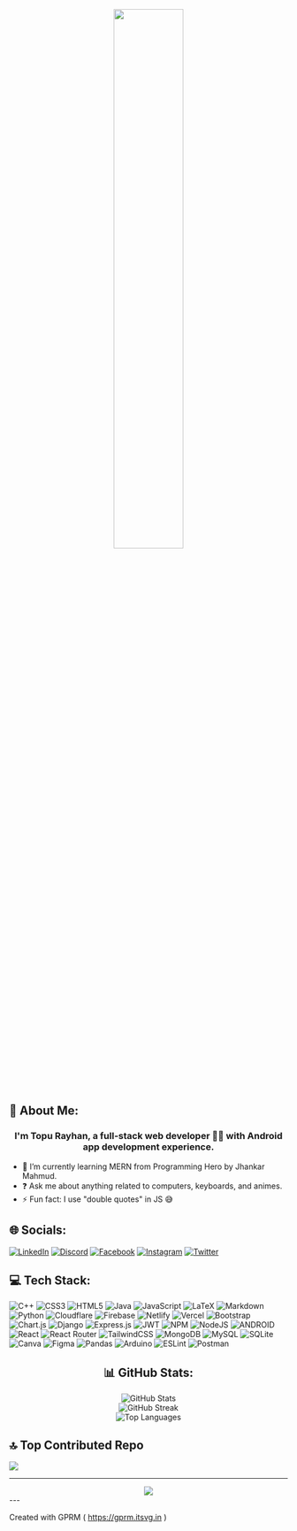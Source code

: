 <div align="center">
<img src="https://miro.medium.com/max/1000/1*vHUiXvBE0p0fLRwFHZuAYw.gif" align="center" style="width: 50%" />
</div>  
  

 
  
## 💫 About Me:
### <div align="center">I'm Topu Rayhan, a full-stack web developer 👨‍💻 with Android app development experience.</div> 
- 🌱 I’m currently learning MERN from Programming Hero by Jhankar Mahmud.
- ❓ Ask me about anything related to computers, keyboards, and animes.
- ⚡ Fun fact: I use "double quotes" in JS 😅


## 🌐 Socials:
[![LinkedIn](https://img.shields.io/badge/LinkedIn-%230077B5.svg?logo=linkedin&logoColor=white)](https://linkedin.com/in/topurayhan007)
[![Discord](https://img.shields.io/badge/Discord-%237289DA.svg?logo=discord&logoColor=white)](https://discord.gg/topurayhan007#7574) 
[![Facebook](https://img.shields.io/badge/Facebook-%231877F2.svg?logo=Facebook&logoColor=white)](https://facebook.com/topurayhan007) 
[![Instagram](https://img.shields.io/badge/Instagram-%23E4405F.svg?logo=Instagram&logoColor=white)](https://instagram.com/topurayhan007)
[![Twitter](https://img.shields.io/badge/Twitter-%231DA1F2.svg?logo=Twitter&logoColor=white)](https://twitter.com/topurayhan007)






## 💻 Tech Stack:
![C++](https://img.shields.io/badge/c++-%2300599C.svg?style=for-the-badge&logo=c%2B%2B&logoColor=white) ![CSS3](https://img.shields.io/badge/css3-%231572B6.svg?style=for-the-badge&logo=css3&logoColor=white) ![HTML5](https://img.shields.io/badge/html5-%23E34F26.svg?style=for-the-badge&logo=html5&logoColor=white) ![Java](https://img.shields.io/badge/java-%23ED8B00.svg?style=for-the-badge&logo=java&logoColor=white) ![JavaScript](https://img.shields.io/badge/javascript-%23323330.svg?style=for-the-badge&logo=javascript&logoColor=%23F7DF1E) ![LaTeX](https://img.shields.io/badge/latex-%23008080.svg?style=for-the-badge&logo=latex&logoColor=white) ![Markdown](https://img.shields.io/badge/markdown-%23000000.svg?style=for-the-badge&logo=markdown&logoColor=white) ![Python](https://img.shields.io/badge/python-3670A0?style=for-the-badge&logo=python&logoColor=ffdd54) ![Cloudflare](https://img.shields.io/badge/Cloudflare-F38020?style=for-the-badge&logo=Cloudflare&logoColor=white) ![Firebase](https://img.shields.io/badge/firebase-%23039BE5.svg?style=for-the-badge&logo=firebase) ![Netlify](https://img.shields.io/badge/netlify-%23000000.svg?style=for-the-badge&logo=netlify&logoColor=#00C7B7) ![Vercel](https://img.shields.io/badge/vercel-%23000000.svg?style=for-the-badge&logo=vercel&logoColor=white) ![Bootstrap](https://img.shields.io/badge/bootstrap-%23563D7C.svg?style=for-the-badge&logo=bootstrap&logoColor=white) ![Chart.js](https://img.shields.io/badge/chart.js-F5788D.svg?style=for-the-badge&logo=chart.js&logoColor=white) ![Django](https://img.shields.io/badge/django-%23092E20.svg?style=for-the-badge&logo=django&logoColor=white) ![Express.js](https://img.shields.io/badge/express.js-%23404d59.svg?style=for-the-badge&logo=express&logoColor=%2361DAFB) ![JWT](https://img.shields.io/badge/JWT-black?style=for-the-badge&logo=JSON%20web%20tokens) ![NPM](https://img.shields.io/badge/NPM-%23000000.svg?style=for-the-badge&logo=npm&logoColor=white) ![NodeJS](https://img.shields.io/badge/node.js-6DA55F?style=for-the-badge&logo=node.js&logoColor=white) ![ANDROID](https://img.shields.io/badge/android-%2320232a.svg?style=for-the-badge&logo=android&logoColor=%a4c639) ![React](https://img.shields.io/badge/react-%2320232a.svg?style=for-the-badge&logo=react&logoColor=%2361DAFB) ![React Router](https://img.shields.io/badge/React_Router-CA4245?style=for-the-badge&logo=react-router&logoColor=white) ![TailwindCSS](https://img.shields.io/badge/tailwindcss-%2338B2AC.svg?style=for-the-badge&logo=tailwind-css&logoColor=white) ![MongoDB](https://img.shields.io/badge/MongoDB-%234ea94b.svg?style=for-the-badge&logo=mongodb&logoColor=white) ![MySQL](https://img.shields.io/badge/mysql-%2300f.svg?style=for-the-badge&logo=mysql&logoColor=white) ![SQLite](https://img.shields.io/badge/sqlite-%2307405e.svg?style=for-the-badge&logo=sqlite&logoColor=white) ![Canva](https://img.shields.io/badge/Canva-%2300C4CC.svg?style=for-the-badge&logo=Canva&logoColor=white) 	![Figma](https://img.shields.io/badge/figma-%23F24E1E.svg?style=for-the-badge&logo=figma&logoColor=white) ![Pandas](https://img.shields.io/badge/pandas-%23150458.svg?style=for-the-badge&logo=pandas&logoColor=white) ![Arduino](https://img.shields.io/badge/-Arduino-00979D?style=for-the-badge&logo=Arduino&logoColor=white) ![ESLint](https://img.shields.io/badge/ESLint-4B3263?style=for-the-badge&logo=eslint&logoColor=white) ![Postman](https://img.shields.io/badge/Postman-FF6C37?style=for-the-badge&logo=postman&logoColor=white)


<div align="center">
  <h2>📊 GitHub Stats:</h2>

  <img src="https://github-readme-stats.vercel.app/api?username=topurayhan007&theme=radical&hide_border=false&include_all_commits=true&count_private=true" alt="GitHub Stats" /><br/>
  <img src="https://github-readme-streak-stats.herokuapp.com/?user=topurayhan007&theme=radical&hide_border=false" alt="GitHub Streak" /><br/>
  <img src="https://github-readme-stats.vercel.app/api/top-langs/?username=topurayhan007&theme=radical&hide_border=false&include_all_commits=true&count_private=true&layout=compact" alt="Top Languages" />
</div>


  

## 🔝 Top Contributed Repo
![](https://github-contributor-stats.vercel.app/api?username=topurayhan007&limit=5&theme=radical&combine_all_yearly_contributions=true)



---
<div align="center">
<img src="https://komarev.com/ghpvc/?username=topurayhan007&&style=flat-square" align="center" />
</div> 
---

Created with GPRM ( https://gprm.itsvg.in )  
  

<!-- - 🌱 I’m currently learning MERN from Programming Hero by Jhankar Mahmud.  
  

- ❓ Ask me about anything related to computers, keyboards and animes.  
  

- ⚡ Fun fact: I use "double quotes" in JS 😅  
  


## My Skill Set  
<table><tr><td valign="top" width="100%">

<div align="center">  
<a href="https://getbootstrap.com/docs/3.4/javascript/" target="_blank"
      ><img
        src="https://profilinator.rishav.dev/skills-assets/bootstrap-plain.svg"
        alt="Bootstrap"
        height="40"
        width="40"
    /></a>
    <a href="https://www.w3schools.com/css/" target="_blank"
      ><img
        src="https://profilinator.rishav.dev/skills-assets/css3-original-wordmark.svg"
        alt="CSS3"
        height="40"
        width="40"
    /></a>
    <a href="https://en.wikipedia.org/wiki/HTML5" target="_blank"
      ><img
        src="https://profilinator.rishav.dev/skills-assets/html5-original-wordmark.svg"
        alt="HTML5"
        height="40"
        width="40"
    /></a>
    <a href="https://www.javascript.com/" target="_blank"
      ><img
        src="https://profilinator.rishav.dev/skills-assets/javascript-original.svg"
        alt="JavaScript"
        height="40"
        width="40"
    /></a>
    <a href="https://reactjs.org/" target="_blank" rel="noreferrer">
      <img
        src="https://raw.githubusercontent.com/devicons/devicon/master/icons/react/react-original-wordmark.svg"
        alt="react"
        width="40"
        height="40"
      />
    </a>
<a href="https://expressjs.com" target="_blank" rel="noreferrer"> <img src="https://raw.githubusercontent.com/devicons/devicon/master/icons/express/express-original-wordmark.svg" alt="express" width="40" height="40"/> </a>
<a href="https://nodejs.org" target="_blank" rel="noreferrer"> <img src="https://raw.githubusercontent.com/devicons/devicon/master/icons/nodejs/nodejs-original-wordmark.svg" alt="nodejs" width="40" height="40"/> </a>
    <a href="https://www.chartjs.org/" target="_blank"
      ><img
        src="https://profilinator.rishav.dev/skills-assets/logo-title.svg"
        alt="Chart.js"
        height="40"
        width="40"
    /></a>
    <a href="https://github.com/" target="_blank"
      ><img
        src="https://profilinator.rishav.dev/skills-assets/git-scm-icon.svg"
        alt="Git"
        height="40"
        width="40"
    /></a>
    <a href="https://www.java.com/" target="_blank"
      ><img
        src="https://profilinator.rishav.dev/skills-assets/java-original-wordmark.svg"
        alt="Java"
        height="40"
        width="40"
    /></a>
    <a href="https://www.php.net/" target="_blank"
      ><img
        src="https://profilinator.rishav.dev/skills-assets/php-original.svg"
        alt="PHP"
        height="40"
        width="40"
    /></a>
    <a href="https://www.blender.org/" target="_blank"
      ><img
        src="https://profilinator.rishav.dev/skills-assets/blender_community_badge_white.svg"
        alt="Blender"
        height="40"
        width="40"
    /></a>
    <a href="https://www.tailwindcss.com/" target="_blank"
      ><img
        src="https://profilinator.rishav.dev/skills-assets/tailwindcss.svg"
        alt="Tailwind CSS"
        height="40"
        width="40"
    /></a>
    <a href="https://www.android.com/intl/en_in/" target="_blank"
      ><img
        src="https://profilinator.rishav.dev/skills-assets/android-original-wordmark.svg"
        alt="Android"
        height="40"
        width="40"
    /></a>
    <a href="https://www.cplusplus.com/" target="_blank"
      ><img
        src="https://profilinator.rishav.dev/skills-assets/cplusplus-original.svg"
        alt="C++"
        height="40"
        width="40"
    /></a>
    <a href="https://www.djangoproject.com/" target="_blank"
      ><img
        src="https://profilinator.rishav.dev/skills-assets/django-original.svg"
        alt="Django"
        height="40"
        width="40"
    /></a>
    <a href="https://www.python.org/" target="_blank"
      ><img
        src="https://profilinator.rishav.dev/skills-assets/python-original.svg"
        alt="Python"
        height="40"
        width="40"
    /></a>
    <a href="https://www.figma.com/" target="_blank"
      ><img
        src="https://profilinator.rishav.dev/skills-assets/figma-icon.svg"
        alt="Figma"
        height="40"
        width="40"
    /></a>
    <a href="https://www.apachefriends.org/" target="_blank"
      ><img
        src="https://profilinator.rishav.dev/skills-assets/xampp.png"
        alt="XAMPP"
        height="40"
        width="40"
    /></a>
    <a href="https://firebase.google.com/" target="_blank"
      ><img
        src="https://profilinator.rishav.dev/skills-assets/firebase.png"
        alt="Firebase"
        height="40"
        width="40"
    /></a>
    <a href="https://www.arduino.cc/" target="_blank"
      ><img
        src="https://profilinator.rishav.dev/skills-assets/arduino.png"
        alt="Arduino"
        height="40"
        width="40"
    /></a>
    <a href="https://www.mysql.com/" target="_blank"
      ><img
        src="https://profilinator.rishav.dev/skills-assets/mysql-original-wordmark.svg"
        alt="MySQL"
        height="40"
        width="40"
    /></a>
    <a href="https://www.gnu.org/software/bash/" target="_blank"
      ><img
        src="https://profilinator.rishav.dev/skills-assets/gnu_bash-icon.svg"
        alt="Bash"
        height="40"
        width="40"
    /></a>
</div>



</td></tr></table>  

## Github Stats
<!-- | | |
  |:-------------------------:|:-------------------------:|
  |<img src="https://github-readme-stats.vercel.app/api?username=topurayhan007&show_icons=true&count_private=true&hide_border=true" align="center" width="100%" />|<img src="https://github-readme-stats.vercel.app/api/top-langs/?username=topurayhan007&hide_border=true&layout=compact" align="center"  width="100%" />| -->
  <!--
  <div align="center"><img src="https://github-readme-stats.vercel.app/api?username=topurayhan007&show_icons=true&count_private=true&hide_border=true" align="center" /></div>  
  
<br>

<div align="center"><img src="https://github-readme-stats.vercel.app/api/top-langs/?username=topurayhan007&hide_border=true&layout=compact" align="center" /></div>  
<br>

<div align="center">
  <img src="https://streak-stats.demolab.com?user=topurayhan007"/>
</div>

<div align="center">
<img src="https://komarev.com/ghpvc/?username=topurayhan007&&style=flat-square" align="center" />
</div> 



<hr>

## Connect with me  
<div align="center">
<a href="https://github.com/topurayhan007" target="_blank">
<img src=https://img.shields.io/badge/github-%2324292e.svg?&style=for-the-badge&logo=github&logoColor=white alt=github style="margin-bottom: 5px;" />
</a>  
<a href="https://twitter.com/topurayhan007" target="_blank">
<img src=https://img.shields.io/badge/twitter-%2300acee.svg?&style=for-the-badge&logo=twitter&logoColor=white alt=twitter style="margin-bottom: 5px;" />
</a>
<a href="https://linkedin.com/in/topurayhan007" target="_blank">
<img src=https://img.shields.io/badge/linkedin-%231E77B5.svg?&style=for-the-badge&logo=linkedin&logoColor=white alt=linkedin style="margin-bottom: 5px;" />
</a>
<a href="https://www.facebook.com/topurayhan007" target="_blank">
<img src=https://img.shields.io/badge/facebook-%232E87FB.svg?&style=for-the-badge&logo=facebook&logoColor=white alt=facebook style="margin-bottom: 5px;" />
</a>
<a href="https://instagram.com/topurayhan007" target="_blank">
<img src=https://img.shields.io/badge/instagram-%23000000.svg?&style=for-the-badge&logo=instagram&logoColor=white alt=instagram style="margin-bottom: 5px;" />
</a>
</div>  

<hr>
<div align="center">Generated using <a href="https://profilinator.rishav.dev/" target="_blank">Github Profilinator</a></div>
 -->
<!--
**topurayhan007/topurayhan007** is a ✨ _special_ ✨ repository because its `README.md` (this file) appears on your GitHub profile.

Here are some ideas to get you started:

- 🔭 I’m currently working on ...
- 🌱 I’m currently learning ...
- 👯 I’m looking to collaborate on ...
- 🤔 I’m looking for help with ...
- 💬 Ask me about ...
- 📫 How to reach me: ...
- 😄 Pronouns: ...
- ⚡ Fun fact: ...
-->
